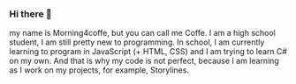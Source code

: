 ### Hi there 👋
my name is Morning4coffe, but you can call me Coffe. I am a high school student, I am still pretty new to programming. In school, I am currently learning to program in JavaScript (+ HTML, CSS) and I am trying to learn C# on my own. And that is why my code is not perfect, because I am learning as I work on my projects, for example, Storylines.

<!--
**morning4coffe-dev/morning4coffe-dev** is a ✨ _special_ ✨ repository because its `README.md` (this file) appears on your GitHub profile.

Here are some ideas to get you started:

- 🔭 I’m currently working on ...
- 🌱 I’m currently learning ...
- 👯 I’m looking to collaborate on ...
- 🤔 I’m looking for help with ...
- 💬 Ask me about ...
- 📫 How to reach me: ...
- 😄 Pronouns: ...
- ⚡ Fun fact: ...
-->
